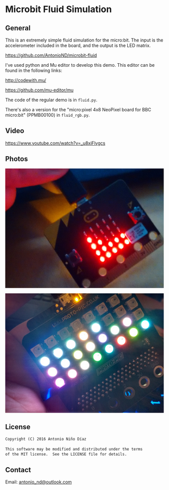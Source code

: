 # Microbit Fluid Simulation

## General

This is an extremely simple fluid simulation for the micro:bit. The input is
the accelerometer included in the board, and the output is the LED matrix.

https://github.com/AntonioND/microbit-fluid

I've used python and Mu editor to develop this demo. This editor can be found in
the following links:

http://codewith.mu/

https://github.com/mu-editor/mu

The code of the regular demo is in `fluid.py`.

There's also a version for the "micro:pixel 4x8 NeoPixel board for BBC
micro:bit" (PPMB00100) in `fluid_rgb.py`.

## Video

https://www.youtube.com/watch?v=_u8xiFlvgcs

## Photos

![](regular.jpg)

![](rgb.jpg)

## License

    Copyright (C) 2016 Antonio Niño Díaz

    This software may be modified and distributed under the terms
    of the MIT license.  See the LICENSE file for details.

## Contact

Email: antonio_nd@outlook.com
